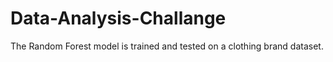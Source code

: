 # Data-Analysis-Challange
The Random Forest model is trained and tested on a clothing brand dataset.
